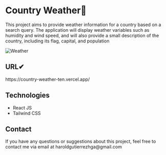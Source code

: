 <h1>Country Weather🚀</h1>

<p>This project aims to provide weather information for a country based on a search query. The application will display weather variables such as humidity and wind speed, and will also provide a small description of the country, including its flag, capital, and population</p>





![Weather](https://github.com/Harold2000-ga/Country-Weather/assets/114302259/f1525108-cbf0-49a6-b453-35c7efb74b40)


  
  <h2>URL✔</h2>
  <p>https://country-weather-ten.vercel.app/</p>
  <h2>Technologies</h2>
<ul>
  <li>React JS</li>
  <li>Tailwind CSS</li>
 </ul>


  <h2>Contact</h2>
<p>
If you have any questions or suggestions about this project, feel free to contact me via email at haroldgutierrezhga@gmail.com
</p>

